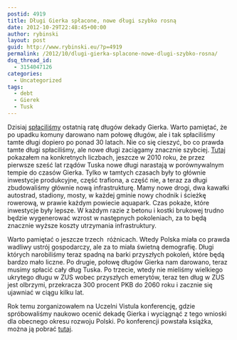 ```yaml
---
postid: 4919
title: Długi Gierka spłacone, nowe długi szybko rosną
date: 2012-10-29T22:48:45+00:00
author: rybinski
layout: post
guid: http://www.rybinski.eu/?p=4919
permalink: /2012/10/dlugi-gierka-splacone-nowe-dlugi-szybko-rosna/
dsq_thread_id:
  - 3154047126
categories:
  - Uncategorized
tags:
  - debt
  - Gierek
  - Tusk
---
```

Dzisiaj [spłaciliśmy](http://www.ekonomia24.pl/artykul/706205,947104-Polska-splacila-ostatnie-dlugi-Gierka--Rata-wynosila-blisko-300-mln-dol-.html) ostatnią ratę długów dekady Gierka. Warto pamiętać, że po upadku komuny darowano nam połowę długów, ale i tak spłaciliśmy tamte długi dopiero po ponad 30 latach. Nie co się cieszyć, bo co prawda tamte długi spłaciliśmy, ale nowe długi zaciągamy znacznie szybciej. [Tutaj](http://www.rybinski.eu/2010/10/minister-finansow-nie-zna-podstaw-arytmetyki/) pokazałem na konkretnych liczbach, jeszcze w 2010 roku, że przez pierwsze sześć lat rządów Tuska nowe długi narastają w porównywalnym tempie do czasów Gierka. Tylko w tamtych czasach były to głównie inwestycje produkcyjne, część trafiona, a część nie, a teraz za długi zbudowaliśmy głównie nową infrastrukturę. Mamy nowe drogi, dwa kawałki autostrad, stadiony, mosty, w każdej gminie nowy chodnik i ścieżkę rowerową, w prawie każdym powiecie aquapark. Czas pokaże, które inwestycje były lepsze. W każdym razie z betonu i kostki brukowej trudno będzie wygenerować wzrost w następnych pokoleniach, za to będą znacznie wyższe koszty utrzymania infrastruktury.

Warto pamiętać o jeszcze trzech  różnicach. Wtedy Polska miała co prawda wadliwy ustrój gospodarczy, ale za to miała świetną demografię. Długi których narobiliśmy teraz spadną na barki przyszłych pokoleń, które będą bardzo mało liczne. Po drugie, połowę długów Gierka nam darowano, teraz musimy spłacić cały dług Tuska. Po trzecie, wtedy nie mieliśmy wielkiego ukrytego długu w ZUS wobec przyszłych emerytów, teraz ten dług w ZUS jest olbrzymi, przekracza 300 procent PKB do 2060 roku i zacznie się ujawniać w ciągu kilku lat.

Rok temu zorganizowałem na Uczelni Vistula konferencję, gdzie spróbowaliśmy naukowo ocenić dekadę Gierka i wyciągnąć z tego wnioski dla obecnego okresu rozwoju Polski. Po konferencji powstała książka, można ją pobrać [tutaj](http://resources.rybinski.eu/resources/viewResource:e402bc12-a766-11e0-bf77-001b24eff4d8).

 
